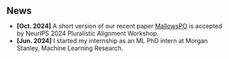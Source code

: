 <h1 id="news"></h1>

<h2 style="margin: 30px 0px 10px;">News</h2>

<ul>

<li><strong>[Oct. 2024]</strong> A short version of our recent paper <a href="https://arxiv.org/abs/2405.14953">MallowsPO</a> is accepted by NeurIPS 2024 Pluralistic Alignment Workshop.</li>
<li><strong>[Jun. 2024]</strong> I started my internship as an ML PhD intern at Morgan Stanley, Machine Learning Research.
</ul>
